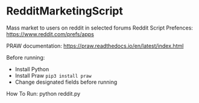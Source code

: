 # RedditMarketingScript
Mass market to users on reddit in selected forums
Reddit Script Prefences: https://www.reddit.com/prefs/apps

PRAW documentation:  https://praw.readthedocs.io/en/latest/index.html

Before running:
- Install Python
- Install Praw
`pip3 install praw`
- Change designated fields before running

How To Run:
python reddit.py

